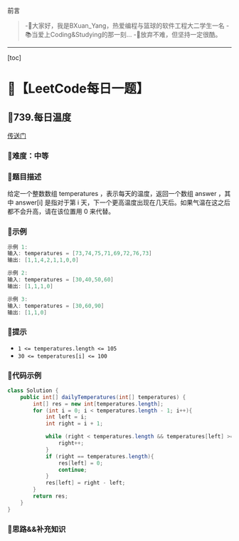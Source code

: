 前言
> -🏀大家好，我是BXuan_Yang，热爱编程与篮球的软件工程大二学生一名
> -📚当爱上Coding&Studying的那一刻...
> -🏃‍放弃不难，但坚持一定很酷。
---

[toc]

# 🍔【LeetCode每日一题】

##  🍟739.每日温度

[传送门](https://leetcode.cn/problems/daily-temperatures/)

### 🍕难度：中等

### 🌭题目描述

给定一个整数数组 temperatures ，表示每天的温度，返回一个数组 answer ，其中 answer[i] 是指对于第 i 天，下一个更高温度出现在几天后。如果气温在这之后都不会升高，请在该位置用 0 来代替。


### 🍿示例 

```java
示例 1:
输入: temperatures = [73,74,75,71,69,72,76,73]
输出: [1,1,4,2,1,1,0,0]

示例 2:
输入: temperatures = [30,40,50,60]
输出: [1,1,1,0]

示例 3:
输入: temperatures = [30,60,90]
输出: [1,1,0]
```

### 🥓提示

- `1 <= temperatures.length <= 105`
- `30 <= temperatures[i] <= 100`

### 🧇代码示例

```java
class Solution {
    public int[] dailyTemperatures(int[] temperatures) {
        int[] res = new int[temperatures.length];
        for (int i = 0; i < temperatures.length - 1; i++){
            int left = i;
            int right = i + 1;

            while (right < temperatures.length && temperatures[left] >= temperatures[right]){
                right++;
            }
            if (right == temperatures.length){
                res[left] = 0;
                continue;
            }
            res[left] = right - left;
        }
        return res;
    }
}
```
### 🧀思路&&补充知识